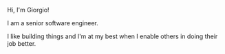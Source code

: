 Hi, I'm Giorgio!

I am a senior software engineer.

I like building things and I'm at my best when I enable others in doing their job better.
